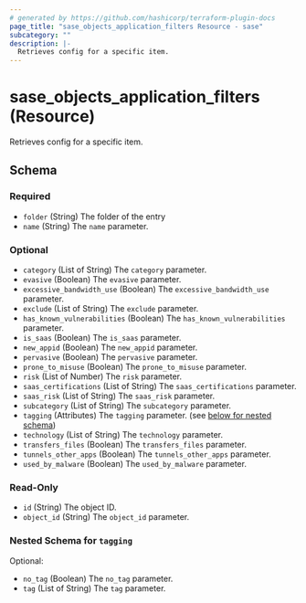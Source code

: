 ```yaml
---
# generated by https://github.com/hashicorp/terraform-plugin-docs
page_title: "sase_objects_application_filters Resource - sase"
subcategory: ""
description: |-
  Retrieves config for a specific item.
---
```


# sase_objects_application_filters (Resource)

Retrieves config for a specific item.



<!-- schema generated by tfplugindocs -->
## Schema

### Required

- `folder` (String) The folder of the entry
- `name` (String) The `name` parameter.

### Optional

- `category` (List of String) The `category` parameter.
- `evasive` (Boolean) The `evasive` parameter.
- `excessive_bandwidth_use` (Boolean) The `excessive_bandwidth_use` parameter.
- `exclude` (List of String) The `exclude` parameter.
- `has_known_vulnerabilities` (Boolean) The `has_known_vulnerabilities` parameter.
- `is_saas` (Boolean) The `is_saas` parameter.
- `new_appid` (Boolean) The `new_appid` parameter.
- `pervasive` (Boolean) The `pervasive` parameter.
- `prone_to_misuse` (Boolean) The `prone_to_misuse` parameter.
- `risk` (List of Number) The `risk` parameter.
- `saas_certifications` (List of String) The `saas_certifications` parameter.
- `saas_risk` (List of String) The `saas_risk` parameter.
- `subcategory` (List of String) The `subcategory` parameter.
- `tagging` (Attributes) The `tagging` parameter. (see [below for nested schema](#nestedatt--tagging))
- `technology` (List of String) The `technology` parameter.
- `transfers_files` (Boolean) The `transfers_files` parameter.
- `tunnels_other_apps` (Boolean) The `tunnels_other_apps` parameter.
- `used_by_malware` (Boolean) The `used_by_malware` parameter.

### Read-Only

- `id` (String) The object ID.
- `object_id` (String) The `object_id` parameter.

<a id="nestedatt--tagging"></a>
### Nested Schema for `tagging`

Optional:

- `no_tag` (Boolean) The `no_tag` parameter.
- `tag` (List of String) The `tag` parameter.


